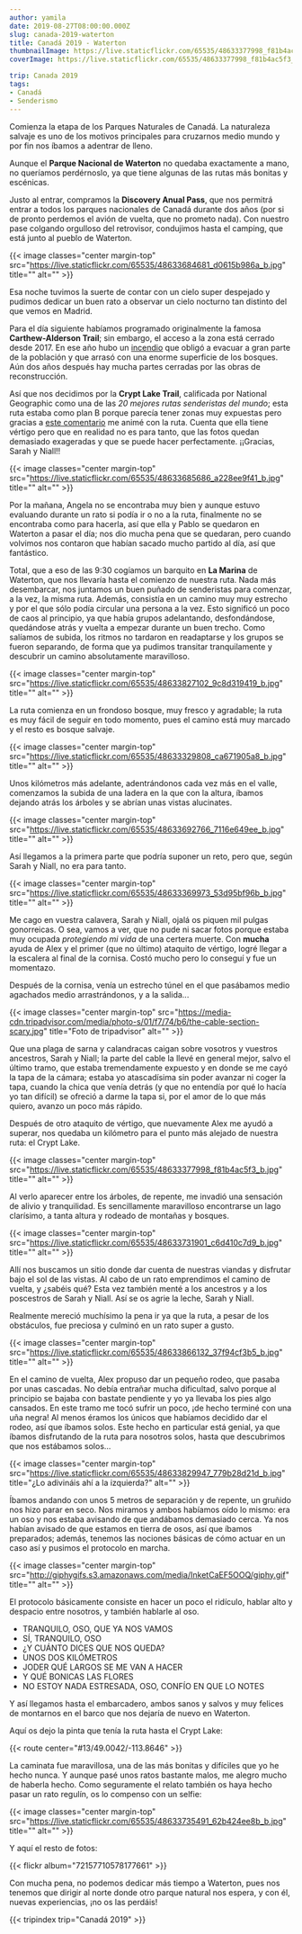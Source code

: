 ```yaml
---
author: yamila
date: 2019-08-27T08:00:00.000Z
slug: canada-2019-waterton
title: Canadá 2019 - Waterton
thumbnailImage: https://live.staticflickr.com/65535/48633377998_f81b4ac5f3_z.jpg
coverImage: https://live.staticflickr.com/65535/48633377998_f81b4ac5f3_b.jpg

trip: Canada 2019
tags:
- Canadá
- Senderismo
---
```


Comienza la etapa de los Parques Naturales de Canadá. La naturaleza salvaje es uno de los motivos principales para cruzarnos medio mundo y por fin nos íbamos a adentrar de lleno.

<!--more-->

Aunque el **Parque Nacional de Waterton** no quedaba exactamente a mano, no queríamos perdérnoslo, ya que tiene algunas de las rutas más bonitas y escénicas.

Justo al entrar, compramos la **Discovery Anual Pass**, que nos permitrá entrar a todos los parques nacionales de Canadá durante dos años (por si de pronto perdemos el avión de vuelta, que no prometo nada). Con nuestro pase colgando orgulloso del retrovisor, condujimos hasta el camping, que está junto al pueblo de Waterton.

{{< image classes="center margin-top" src="https://live.staticflickr.com/65535/48633684681_d0615b986a_b.jpg" title="" alt="" >}}

Esa noche tuvimos la suerte de contar con un cielo super despejado y pudimos dedicar un buen rato a observar un cielo nocturno tan distinto del que vemos en Madrid.

Para el día siguiente habíamos programado originalmente la famosa **Carthew-Alderson Trail**; sin embargo, el acceso a la zona está cerrado desde 2017. En ese año hubo un <a href="https://www.pc.gc.ca/en/pn-np/ab/waterton/securite-safety/feu-fire-kenow" target="_blank">incendio</a> que obligó a evacuar a gran parte de la población y que arrasó con una enorme superficie de los bosques. Aún dos años después hay mucha partes cerradas por las obras de reconstrucción.

Así que nos decidimos por la **Crypt Lake Trail**, calificada por National Geographic como una de las *20 mejores rutas senderistas del mundo*; esta ruta estaba como plan B porque parecía tener zonas muy expuestas pero gracias a <a href="https://www.tripadvisor.ca/ShowUserReviews-g184841-d217953-r116445587-Crypt_Lake_Trail-Waterton_Lakes_National_Park_Alberta.html#photos;aggregationId=101&albumid=101&filter=7&ff=348641359" target="_blank">este comentario</a> me animé con la ruta. Cuenta que ella tiene vértigo pero que en realidad no es para tanto, que las fotos quedan demasiado exageradas y que se puede hacer perfectamente. ¡¡Gracias, Sarah y Niall!!

{{< image classes="center margin-top" src="https://live.staticflickr.com/65535/48633685686_a228ee9f41_b.jpg" title="" alt="" >}}

Por la mañana, Angela no se encontraba muy bien y aunque estuvo evaluando durante un rato si podía ir o no a la ruta, finalmente no se encontraba como para hacerla, así que ella y Pablo se quedaron en Waterton a pasar el día; nos dio mucha pena que se quedaran, pero cuando volvimos nos contaron que habían sacado mucho partido al día, así que fantástico.

Total, que a eso de las 9:30 cogíamos un barquito en **La Marina** de Waterton, que nos llevaría hasta el comienzo de nuestra ruta. Nada más desembarcar, nos juntamos un buen puñado de senderistas para comenzar, a la vez, la misma ruta. Además, consistía en un camino muy muy estrecho y por el que sólo podía circular una persona a la vez. Esto significó un poco de caos al principio, ya que había grupos adelantando, desfondándose, quedándose atrás y vuelta a empezar durante un buen trecho. Como salíamos de subida, los ritmos no tardaron en readaptarse y los grupos se fueron separando, de forma que ya pudimos transitar tranquilamente y descubrir un camino absolutamente maravilloso.

{{< image classes="center margin-top" src="https://live.staticflickr.com/65535/48633827102_9c8d319419_b.jpg" title="" alt="" >}}

La ruta comienza en un frondoso bosque, muy fresco y agradable; la ruta es muy fácil de seguir en todo momento, pues el camino está muy marcado y el resto es bosque salvaje.

{{< image classes="center margin-top" src="https://live.staticflickr.com/65535/48633329808_ca671905a8_b.jpg" title="" alt="" >}}

Unos kilómetros más adelante, adentrándonos cada vez más en el valle, comenzamos la subida de una ladera en la que con la altura, íbamos dejando atrás los árboles y se abrían unas vistas alucinates.

{{< image classes="center margin-top" src="https://live.staticflickr.com/65535/48633692766_7116e649ee_b.jpg" title="" alt="" >}}

Así llegamos a la primera parte que podría suponer un reto, pero que, según Sarah y Niall, no era para tanto.

{{< image classes="center margin-top" src="https://live.staticflickr.com/65535/48633369973_53d95bf96b_b.jpg" title="" alt="" >}}

Me cago en vuestra calavera, Sarah y Niall, ojalá os piquen mil pulgas gonorreicas. O sea, vamos a ver, que no pude ni sacar fotos porque estaba muy ocupada *protegiendo mi vida* de una certera muerte. Con **mucha** ayuda de Alex y el primer (que no último) ataquito de vértigo, logré llegar a la escalera al final de la cornisa. Costó mucho pero lo conseguí y fue un momentazo.

Después de la cornisa, venía un estrecho túnel en el que pasábamos medio agachados medio arrastrándonos, y a la salida...

{{< image classes="center margin-top" src="https://media-cdn.tripadvisor.com/media/photo-s/01/f7/74/b6/the-cable-section-scary.jpg" title="Foto de tripadvisor" alt="" >}}

Que una plaga de sarna y calandracas caigan sobre vosotros y vuestros ancestros, Sarah y Niall; la parte del cable la llevé en general mejor, salvo el último tramo, que estaba tremendamente expuesto y en donde se me cayó la tapa de la cámara; estaba yo atascadísima sin poder avanzar ni coger la tapa, cuando la chica que venía detrás (y que no entendía por qué lo hacía yo tan difícil) se ofreció a darme la tapa si, por el amor de lo que más quiero, avanzo un poco más rápido.

Después de otro ataquito de vértigo, que nuevamente Alex me ayudó a superar, nos quedaba un kilómetro para el punto más alejado de nuestra ruta: el Crypt Lake.

{{< image classes="center margin-top" src="https://live.staticflickr.com/65535/48633377998_f81b4ac5f3_b.jpg" title="" alt="" >}}

Al verlo aparecer entre los árboles, de repente, me invadió una sensación de alivio y tranquilidad. Es sencillamente maravilloso encontrarse un lago clarísimo, a tanta altura y rodeado de montañas y bosques.

{{< image classes="center margin-top" src="https://live.staticflickr.com/65535/48633731901_c6d410c7d9_b.jpg" title="" alt="" >}}

Allí nos buscamos un sitio donde dar cuenta de nuestras viandas y disfrutar bajo el sol de las vistas. Al cabo de un rato emprendimos el camino de vuelta, y ¿sabéis qué? Esta vez también menté a los ancestros y a los poscestros de Sarah y Niall. Así se os agrie la leche, Sarah y Niall.

Realmente mereció muchísimo la pena ir ya que la ruta, a pesar de los obstáculos, fue preciosa y culminó en un rato super a gusto.

{{< image classes="center margin-top" src="https://live.staticflickr.com/65535/48633866132_37f94cf3b5_b.jpg" title="" alt="" >}}

En el camino de vuelta, Alex propuso dar un pequeño rodeo, que pasaba por unas cascadas. No debía entrañar mucha dificultad, salvo porque al principio se bajaba con bastate pendiente y yo ya llevaba los pies algo cansados. En este tramo me tocó sufrir un poco, ¡de hecho terminé con una uña negra! Al menos éramos los únicos que habíamos decidido dar el rodeo, así que íbamos solos. Este hecho en particular está genial, ya que íbamos disfrutando de la ruta para nosotros solos, hasta que descubrimos que nos estábamos solos...

{{< image classes="center margin-top" src="https://live.staticflickr.com/65535/48633829947_779b28d21d_b.jpg" title="¿Lo adivináis ahí a la izquierda?" alt="" >}}

Íbamos andando con unos 5 metros de separación y de repente, un gruñido nos hizo parar en seco. Nos miramos y ambos habíamos oído lo mismo: era un oso y nos estaba avisando de que andábamos demasiado cerca. Ya nos habían avisado de que estamos en tierra de osos, así que íbamos preparados; además, tenemos las nociones básicas de cómo actuar en un caso así y pusimos el protocolo en marcha.

{{< image classes="center margin-top" src="http://giphygifs.s3.amazonaws.com/media/InketCaEF5OOQ/giphy.gif" title="" alt="" >}}

El protocolo básicamente consiste en hacer un poco el ridículo, hablar alto y despacio entre nosotros, y también hablarle al oso.

- TRANQUILO, OSO, QUE YA NOS VAMOS
- SÍ, TRANQUILO, OSO
- ¿Y CUÁNTO DICES QUE NOS QUEDA?
- UNOS DOS KILÓMETROS
- JODER QUÉ LARGOS SE ME VAN A HACER
- Y QUÉ BONICAS LAS FLORES
- NO ESTOY NADA ESTRESADA, OSO, CONFÍO EN QUE LO NOTES

Y así llegamos hasta el embarcadero, ambos sanos y salvos y muy felices de montarnos en el barco que nos dejaría de nuevo en Waterton.

Aquí os dejo la pinta que tenía la ruta hasta el Crypt Lake:

{{< route center="#13/49.0042/-113.8646" >}}

La caminata fue maravillosa, una de las más bonitas y difíciles que yo he hecho nunca. Y aunque pasé unos ratos bastante malos, me alegro mucho de haberla hecho. Como seguramente el relato también os haya hecho pasar un rato regulín, os lo compenso con un selfie:

{{< image classes="center margin-top" src="https://live.staticflickr.com/65535/48633735491_62b424ee8b_b.jpg" title="" alt="" >}}

Y aquí el resto de fotos:

{{< flickr album="72157710578177661" >}}

Con mucha pena, no podemos dedicar más tiempo a Waterton, pues nos tenemos que dirigir al norte donde otro parque natural nos espera, y con él, nuevas experiencias, ¡no os las perdáis!

{{< tripindex trip="Canadá 2019" >}}
